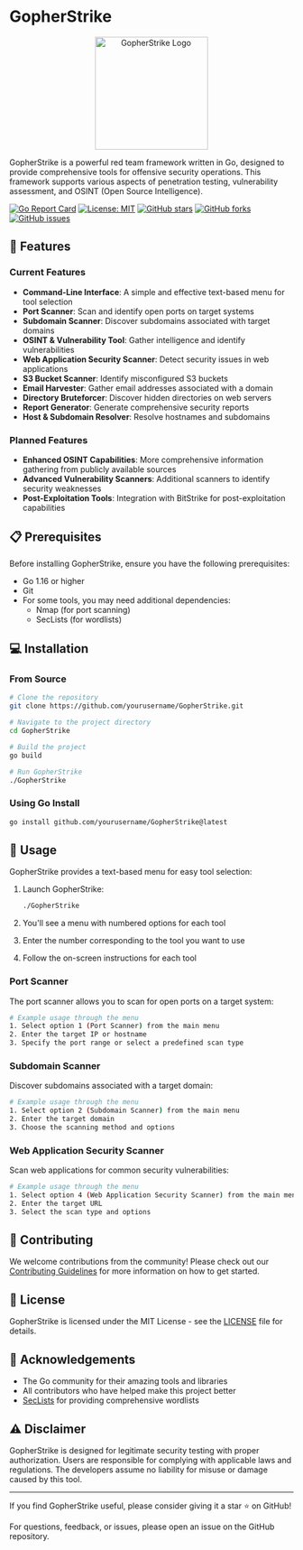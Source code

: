 # GopherStrike

<p align="center">
  <img src="https://raw.githubusercontent.com/gophers/artwork/master/gopher-side_color.png" alt="GopherStrike Logo" width="200"/>
</p>

GopherStrike is a powerful red team framework written in Go, designed to provide comprehensive tools for offensive security operations. This framework supports various aspects of penetration testing, vulnerability assessment, and OSINT (Open Source Intelligence).

[![Go Report Card](https://goreportcard.com/badge/github.com/yourusername/GopherStrike)](https://goreportcard.com/report/github.com/yourusername/GopherStrike)
[![License: MIT](https://img.shields.io/badge/License-MIT-yellow.svg)](https://opensource.org/licenses/MIT)
[![GitHub stars](https://img.shields.io/github/stars/yourusername/GopherStrike.svg)](https://github.com/yourusername/GopherStrike/stargazers)
[![GitHub forks](https://img.shields.io/github/forks/yourusername/GopherStrike.svg)](https://github.com/yourusername/GopherStrike/network)
[![GitHub issues](https://img.shields.io/github/issues/yourusername/GopherStrike.svg)](https://github.com/yourusername/GopherStrike/issues)

## 🚀 Features

### Current Features
- **Command-Line Interface**: A simple and effective text-based menu for tool selection
- **Port Scanner**: Scan and identify open ports on target systems
- **Subdomain Scanner**: Discover subdomains associated with target domains
- **OSINT & Vulnerability Tool**: Gather intelligence and identify vulnerabilities
- **Web Application Security Scanner**: Detect security issues in web applications
- **S3 Bucket Scanner**: Identify misconfigured S3 buckets
- **Email Harvester**: Gather email addresses associated with a domain
- **Directory Bruteforcer**: Discover hidden directories on web servers
- **Report Generator**: Generate comprehensive security reports
- **Host & Subdomain Resolver**: Resolve hostnames and subdomains

### Planned Features
- **Enhanced OSINT Capabilities**: More comprehensive information gathering from publicly available sources
- **Advanced Vulnerability Scanners**: Additional scanners to identify security weaknesses
- **Post-Exploitation Tools**: Integration with BitStrike for post-exploitation capabilities

## 📋 Prerequisites

Before installing GopherStrike, ensure you have the following prerequisites:

- Go 1.16 or higher
- Git
- For some tools, you may need additional dependencies:
  - Nmap (for port scanning)
  - SecLists (for wordlists)

## 💻 Installation

### From Source

```bash
# Clone the repository
git clone https://github.com/yourusername/GopherStrike.git

# Navigate to the project directory
cd GopherStrike

# Build the project
go build

# Run GopherStrike
./GopherStrike
```

### Using Go Install

```bash
go install github.com/yourusername/GopherStrike@latest
```

## 🔧 Usage

GopherStrike provides a text-based menu for easy tool selection:

1. Launch GopherStrike:
   ```bash
   ./GopherStrike
   ```

2. You'll see a menu with numbered options for each tool
3. Enter the number corresponding to the tool you want to use
4. Follow the on-screen instructions for each tool

### Port Scanner

The port scanner allows you to scan for open ports on a target system:

```bash
# Example usage through the menu
1. Select option 1 (Port Scanner) from the main menu
2. Enter the target IP or hostname
3. Specify the port range or select a predefined scan type
```

### Subdomain Scanner

Discover subdomains associated with a target domain:

```bash
# Example usage through the menu
1. Select option 2 (Subdomain Scanner) from the main menu
2. Enter the target domain
3. Choose the scanning method and options
```

### Web Application Security Scanner

Scan web applications for common security vulnerabilities:

```bash
# Example usage through the menu
1. Select option 4 (Web Application Security Scanner) from the main menu
2. Enter the target URL
3. Select the scan type and options
```

## 🤝 Contributing

We welcome contributions from the community! Please check out our [Contributing Guidelines](CONTRIBUTING.md) for more information on how to get started.

## 📜 License

GopherStrike is licensed under the MIT License - see the [LICENSE](LICENSE) file for details.

## 🙏 Acknowledgements

- The Go community for their amazing tools and libraries
- All contributors who have helped make this project better
- [SecLists](https://github.com/danielmiessler/SecLists) for providing comprehensive wordlists

## ⚠️ Disclaimer

GopherStrike is designed for legitimate security testing with proper authorization. Users are responsible for complying with applicable laws and regulations. The developers assume no liability for misuse or damage caused by this tool.

---

If you find GopherStrike useful, please consider giving it a star ⭐ on GitHub!

For questions, feedback, or issues, please open an issue on the GitHub repository.
